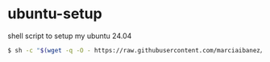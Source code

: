 # ubuntu-setup
shell script to setup my ubuntu 24.04

```sh
$ sh -c "$(wget -q -O - https://raw.githubusercontent.com/marciaibanez/ubuntu-setup/main/setup.sh)"
```
